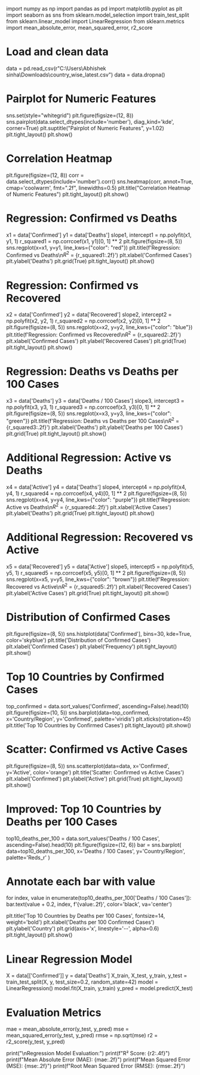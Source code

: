 import numpy as np
import pandas as pd
import matplotlib.pyplot as plt
import seaborn as sns
from sklearn.model_selection import train_test_split
from sklearn.linear_model import LinearRegression
from sklearn.metrics import mean_absolute_error, mean_squared_error, r2_score

# Load and clean data
data = pd.read_csv(r"C:\Users\Abhishek sinha\Downloads\country_wise_latest.csv")
data = data.dropna()

# Pairplot for Numeric Features
sns.set(style="whitegrid")
plt.figure(figsize=(12, 8))
sns.pairplot(data.select_dtypes(include='number'), diag_kind='kde', corner=True)
plt.suptitle("Pairplot of Numeric Features", y=1.02)
plt.tight_layout()
plt.show()

# Correlation Heatmap
plt.figure(figsize=(12, 8))
corr = data.select_dtypes(include='number').corr()
sns.heatmap(corr, annot=True, cmap='coolwarm', fmt=".2f", linewidths=0.5)
plt.title("Correlation Heatmap of Numeric Features")
plt.tight_layout()
plt.show()

# Regression: Confirmed vs Deaths
x1 = data['Confirmed']
y1 = data['Deaths']
slope1, intercept1 = np.polyfit(x1, y1, 1)
r_squared1 = np.corrcoef(x1, y1)[0, 1] ** 2
plt.figure(figsize=(8, 5))
sns.regplot(x=x1, y=y1, line_kws={"color": "red"})
plt.title(f'Regression: Confirmed vs Deaths\n$R^2$ = {r_squared1:.2f}')
plt.xlabel('Confirmed Cases')
plt.ylabel('Deaths')
plt.grid(True)
plt.tight_layout()
plt.show()

# Regression: Confirmed vs Recovered
x2 = data['Confirmed']
y2 = data['Recovered']
slope2, intercept2 = np.polyfit(x2, y2, 1)
r_squared2 = np.corrcoef(x2, y2)[0, 1] ** 2
plt.figure(figsize=(8, 5))
sns.regplot(x=x2, y=y2, line_kws={"color": "blue"})
plt.title(f'Regression: Confirmed vs Recovered\n$R^2$ = {r_squared2:.2f}')
plt.xlabel('Confirmed Cases')
plt.ylabel('Recovered Cases')
plt.grid(True)
plt.tight_layout()
plt.show()

# Regression: Deaths vs Deaths per 100 Cases
x3 = data['Deaths']
y3 = data['Deaths / 100 Cases']
slope3, intercept3 = np.polyfit(x3, y3, 1)
r_squared3 = np.corrcoef(x3, y3)[0, 1] ** 2
plt.figure(figsize=(8, 5))
sns.regplot(x=x3, y=y3, line_kws={"color": "green"})
plt.title(f'Regression: Deaths vs Deaths per 100 Cases\n$R^2$ = {r_squared3:.2f}')
plt.xlabel('Deaths')
plt.ylabel('Deaths per 100 Cases')
plt.grid(True)
plt.tight_layout()
plt.show()

# Additional Regression: Active vs Deaths
x4 = data['Active']
y4 = data['Deaths']
slope4, intercept4 = np.polyfit(x4, y4, 1)
r_squared4 = np.corrcoef(x4, y4)[0, 1] ** 2
plt.figure(figsize=(8, 5))
sns.regplot(x=x4, y=y4, line_kws={"color": "purple"})
plt.title(f'Regression: Active vs Deaths\n$R^2$ = {r_squared4:.2f}')
plt.xlabel('Active Cases')
plt.ylabel('Deaths')
plt.grid(True)
plt.tight_layout()
plt.show()

# Additional Regression: Recovered vs Active
x5 = data['Recovered']
y5 = data['Active']
slope5, intercept5 = np.polyfit(x5, y5, 1)
r_squared5 = np.corrcoef(x5, y5)[0, 1] ** 2
plt.figure(figsize=(8, 5))
sns.regplot(x=x5, y=y5, line_kws={"color": "brown"})
plt.title(f'Regression: Recovered vs Active\n$R^2$ = {r_squared5:.2f}')
plt.xlabel('Recovered Cases')
plt.ylabel('Active Cases')
plt.grid(True)
plt.tight_layout()
plt.show()

# Distribution of Confirmed Cases
plt.figure(figsize=(8, 5))
sns.histplot(data['Confirmed'], bins=30, kde=True, color='skyblue')
plt.title('Distribution of Confirmed Cases')
plt.xlabel('Confirmed Cases')
plt.ylabel('Frequency')
plt.tight_layout()
plt.show()

# Top 10 Countries by Confirmed Cases
top_confirmed = data.sort_values('Confirmed', ascending=False).head(10)
plt.figure(figsize=(10, 5))
sns.barplot(data=top_confirmed, x='Country/Region', y='Confirmed', palette='viridis')
plt.xticks(rotation=45)
plt.title('Top 10 Countries by Confirmed Cases')
plt.tight_layout()
plt.show()

# Scatter: Confirmed vs Active Cases
plt.figure(figsize=(8, 5))
sns.scatterplot(data=data, x='Confirmed', y='Active', color='orange')
plt.title('Scatter: Confirmed vs Active Cases')
plt.xlabel('Confirmed')
plt.ylabel('Active')
plt.grid(True)
plt.tight_layout()
plt.show()

# Improved: Top 10 Countries by Deaths per 100 Cases
top10_deaths_per_100 = data.sort_values('Deaths / 100 Cases', ascending=False).head(10)
plt.figure(figsize=(12, 6))
bar = sns.barplot(
    data=top10_deaths_per_100,
    x='Deaths / 100 Cases',
    y='Country/Region',
    palette='Reds_r'
)
# Annotate each bar with value
for index, value in enumerate(top10_deaths_per_100['Deaths / 100 Cases']):
    bar.text(value + 0.2, index, f'{value:.2f}', color='black', va='center')

plt.title('Top 10 Countries by Deaths per 100 Cases', fontsize=14, weight='bold')
plt.xlabel('Deaths per 100 Confirmed Cases')
plt.ylabel('Country')
plt.grid(axis='x', linestyle='--', alpha=0.6)
plt.tight_layout()
plt.show()

# Linear Regression Model
X = data[['Confirmed']]
y = data['Deaths']
X_train, X_test, y_train, y_test = train_test_split(X, y, test_size=0.2, random_state=42)
model = LinearRegression()
model.fit(X_train, y_train)
y_pred = model.predict(X_test)

# Evaluation Metrics
mae = mean_absolute_error(y_test, y_pred)
mse = mean_squared_error(y_test, y_pred)
rmse = np.sqrt(mse)
r2 = r2_score(y_test, y_pred)

print("\nRegression Model Evaluation:")
print(f"R² Score: {r2:.4f}")
print(f"Mean Absolute Error (MAE): {mae:.2f}")
print(f"Mean Squared Error (MSE): {mse:.2f}")
print(f"Root Mean Squared Error (RMSE): {rmse:.2f}")
